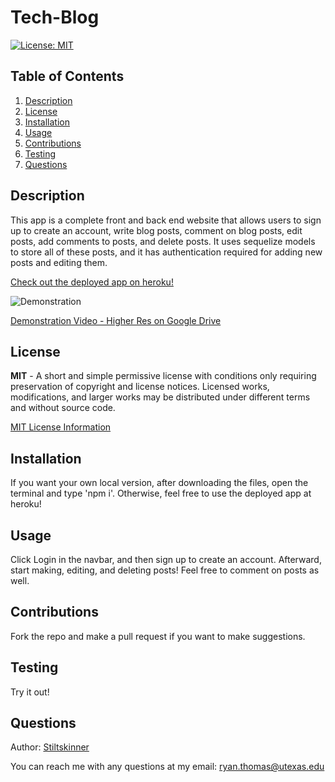 # Tech-Blog

[![License: MIT](https://img.shields.io/badge/License-MIT-yellow.svg)](https://opensource.org/licenses/MIT)

## Table of Contents
<ol>
  <li><a href="#description">Description</a></li> 
<li><a href="#license">License</a></li>
  <li><a href="#installation">Installation</a></li>
  <li><a href="#usage">Usage</a></li>
  <li><a href="#contributions">Contributions</a></li>
  <li><a href="#testing">Testing</a></li>
  <li><a href="#questions">Questions</a></li>

</ol>

## Description
This app is a complete front and back end website that allows users to sign up to create an account, write blog posts, comment on blog posts, edit posts, add comments to posts, and delete posts. It uses sequelize models to store all of these posts, and it has authentication required for adding new posts and editing them.

[Check out the deployed app on heroku!](https://pure-temple-52601.herokuapp.com/)

![Demonstration](./Tech%20Blog%20Demo.gif)

[Demonstration Video - Higher Res on Google Drive](https://drive.google.com/file/d/1XliKV1BvITmHY5JyUfY-aBDl9oV3i68n/view)
    
## License
**MIT** - A short and simple permissive license with conditions only requiring preservation of copyright and license notices. Licensed works, modifications, and larger works may be distributed under different terms and without source code. 

  [MIT License Information](https://github.com/git/git-scm.com/blob/main/MIT-LICENSE.txt)
## Installation
If you want your own local version, after downloading the files, open the terminal and type 'npm i'. Otherwise, feel free to use the deployed app at heroku!

## Usage
Click Login in the navbar, and then sign up to create an account. Afterward, start making, editing, and deleting posts! Feel free to comment on posts as well.

## Contributions
Fork the repo and make a pull request if you want to make suggestions.

## Testing
Try it out!

## Questions
Author: [Stiltskinner](https://github.com/Stiltskinner)

You can reach me with any questions at my email: [ryan.thomas@utexas.edu](mailto:ryan.thomas@utexas.edu)
